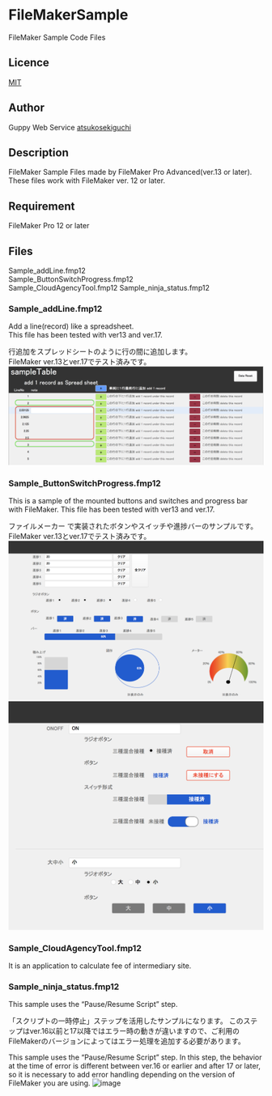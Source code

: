 # FileMakerSample
FileMaker Sample Code Files

## Licence
[MIT](https://github.com/atsukosekiguchi/FileMakerSample/blob/master/LICENSE)
## Author
Guppy Web Service [atsukosekiguchi](https://github.com/atsukosekiguchi)

## Description
FileMaker Sample Files made by FileMaker Pro Advanced(ver.13 or later).  
These files work with FileMaker ver. 12 or later.

## Requirement
FileMaker Pro 12 or later

## Files
Sample_addLine.fmp12  
Sample_ButtonSwitchProgress.fmp12  
Sample_CloudAgencyTool.fmp12
Sample_ninja_status.fmp12

### Sample_addLine.fmp12
Add a line(record) like a spreadsheet.  
This file has been tested with ver13 and ver.17.  
  
行追加をスプレッドシートのように行の間に追加します。  
FileMaker ver.13とver.17でテスト済みです。  
![image](./images/addLineSampleImage.png)


### Sample_ButtonSwitchProgress.fmp12
This is a sample of the mounted buttons and switches and progress bar with FileMaker.
This file has been tested with ver13 and ver.17.

ファイルメーカー で実装されたボタンやスイッチや進捗バーのサンプルです。
FileMaker ver.13とver.17でテスト済みです。
![image](./images/buttonswitchprogress1.png)
![image](./images/buttonswitchprogress2.png)

### Sample_CloudAgencyTool.fmp12
It is an application to calculate fee of intermediary site.

### Sample_ninja_status.fmp12
This sample uses the “Pause/Resume Script” step.

「スクリプトの一時停止」ステップを活用したサンプルになります。
このステップはver.16以前と17以降ではエラー時の動きが違いますので、ご利用のFileMakerのバージョンによってはエラー処理を追加する必要があります。

This sample uses the “Pause/Resume Script” step.
In this step, the behavior at the time of error is different between ver.16 or earlier and after 17 or later, so it is necessary to add error handling depending on the version of FileMaker you are using.
![image](./images/Sample_ninja_status.png)

